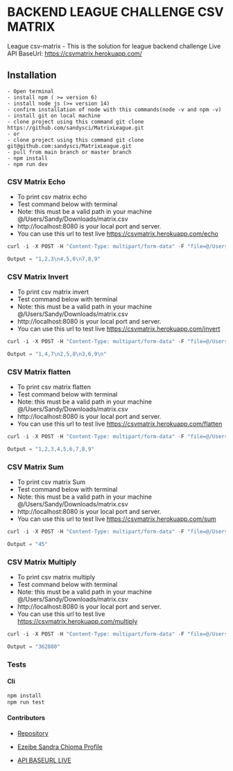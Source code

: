 BACKEND LEAGUE CHALLENGE CSV MATRIX 
===========
League csv-matrix - This is the solution for league backend challenge
Live API BaseUrl: https://csvmatrix.herokuapp.com/

## Installation
```
- Open terminal
- install npm ( >= version 6)
- install node js (>= version 14)
- confirm installation of node with this commands(node -v and npm -v)
- install git on local machine
- clone project using this command git clone https://github.com/sandysci/MatrixLeague.git
- or 
- clone project using this command git clone git@github.com:sandysci/MatrixLeague.git
- pull from main branch or master branch 
- npm install
- npm run dev 

```


### CSV Matrix Echo  
- To print csv matrix echo
- Test command below with terminal 
- Note: this must be a valid path in your machine @/Users/Sandy/Downloads/matrix.csv
- http://localhost:8080 is your local port and server.
- You can use this url to test live https://csvmatrix.herokuapp.com/echo 
```javascript
curl -i -X POST -H "Content-Type: multipart/form-data" -F "file=@/Users/Sandy/Downloads/matrix.csv" http://localhost:8080/echo

Output = "1,2,3\n4,5,6\n7,8,9"
```
### CSV Matrix Invert  
- To print csv matrix invert
- Test command below with terminal 
- Note: this must be a valid path in your machine @/Users/Sandy/Downloads/matrix.csv
- http://localhost:8080 is your local port and server.
- You can use this url to test live https://csvmatrix.herokuapp.com/invert 
```javascript
curl -i -X POST -H "Content-Type: multipart/form-data" -F "file=@/Users/Sandy/Downloads/matrix.csv" http://localhost:8080/invert

Output = "1,4,7\n2,5,8\n3,6,9\n"
```

### CSV Matrix flatten  
- To print csv matrix flatten
- Test command below with terminal 
- Note: this must be a valid path in your machine @/Users/Sandy/Downloads/matrix.csv
- http://localhost:8080 is your local port and server.
- You can use this url to test live https://csvmatrix.herokuapp.com/flatten 
```javascript
curl -i -X POST -H "Content-Type: multipart/form-data" -F "file=@/Users/Sandy/Downloads/matrix.csv" http://localhost:8080/flatten

Output = "1,2,3,4,5,6,7,8,9"
```

### CSV Matrix Sum  
- To print csv matrix Sum
- Test command below with terminal 
- Note: this must be a valid path in your machine @/Users/Sandy/Downloads/matrix.csv
- http://localhost:8080 is your local port and server.
- You can use this url to test live https://csvmatrix.herokuapp.com/sum 
```javascript
curl -i -X POST -H "Content-Type: multipart/form-data" -F "file=@/Users/Sandy/Downloads/matrix.csv" http://localhost:8080/sum

Output = "45"
```

### CSV Matrix Multiply  
- To print csv matrix multiply
- Test command below with terminal 
- Note: this must be a valid path in your machine @/Users/Sandy/Downloads/matrix.csv
- http://localhost:8080 is your local port and server.
- You can use this url to test live https://csvmatrix.herokuapp.com/multiply 
```javascript
curl -i -X POST -H "Content-Type: multipart/form-data" -F "file=@/Users/Sandy/Downloads/matrix.csv" http://localhost:8080/multiply

Output = "362880"
```

### Tests
#### Cli
```bash
npm install
npm run test
```

#### Contributors

- [Repository](https://github.com/sandysci/MatrixLeague.git)

- [Ezeibe Sandra Chioma Profile](https://queenofcodes.herokuapp.com)

- [API BASEURL LIVE](https://csvmatrix.herokuapp.com/)
